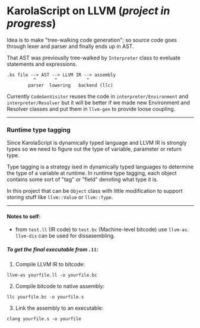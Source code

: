 # KarolaScript on LLVM (*project in progress*)

Idea is to make "tree-walking code generation"; so source code goes through lexer and parser and finally ends up in AST.

That AST was previouslly tree-walked by `Interpreter` class to eveluate statements and expressions.

```
.ks file --> AST --> LLVM IR --> assembly
          ^       ^           ^
        parser  lowering   backend (llc)
```

Currently `CodeGenVisitor` reuses the code in `interpreter/Environment` and `interpreter/Resolver` but it will be better if we made new Environment and Resolver classes and put them in `llvm-gen` to provide loose coupling.

***

### Runtime type tagging

Since KarolaScript is dynamically typed language and LLVM IR is strongly types so we need to figure out the type of variable, parameter or return type.

Type tagging is a strategy ised in dynamically typed languages to determine the type of a variable at runtime.
In runtime type tagging, each object contains some sort of "tag" or "field" denoting what type it is.

In this project that can be `Object` class with little modification to support storing stuff like `llvm::Value` or `llvm::Type`.

***

#### Notes to self:
- from `test.ll` (IR code) to `test.bc` (Machine-level bitcode) use `llvm-as`. `llvm-dis` can be used for dissasembling.

##### To get the final executable from `.ll`:
1. Compile LLVM IR to bitcode:
```
llvm-as yourfile.ll -o yourfile.bc
```
2. Compile bitcode to native assembly:
```
llc yourfile.bc -o yourfile.s
```
3. Link the assembly to an executable:
```
clang yourfile.s -o yourfile
```
